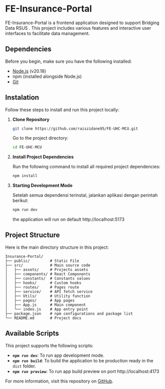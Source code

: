 
# FE-Insurance-Portal

FE-Insurance-Portal is a frontend application designed to support Bridging Data RSUS . This project includes various features and interactive user interfaces to facilitate data management.


## Dependencies

Before you begin, make sure you have the following installed:

-   [Node.js](https://nodejs.org/) (v20.18)
-   npm (installed alongside Node.js)
-   [Git](https://git-scm.com/)

## Instalation

Follow these steps to install and run this project locally:

1.  **Clone Repository**
    
    ```bash
    git clone https://github.com/raiszidane95/FE-UHC-MCU.git
    
    ```
    
    Go to the project directory:
    
    ```bash
    cd FE-UHC-MCU
    
    ```
    
2.  **Install Project Dependencies**
    
	  Run the following command to install all required project dependencies:
    
    ```bash
    npm install
    
    ```
    
3.  **Starting Development Mode**
    
    Setelah semua dependensi terinstal, jalankan aplikasi dengan perintah berikut:
    
    ```bash
    npm run dev
    
    ```
    
	  the application will run on default http://localhost:5173
    

## Project Structure

Here is the main directory structure in this project:
```
Insurance-Portal/
├── public/         # Static File
├── src/            # Main source code
│   ├── assets/     # Projects assets
│   ├── components/ # React Components
│   ├── constants/  # Constants values
│   ├── hooks/	    # Custom hooks
│   ├── routes/	    # Pages route
│   ├── service/    # API fetch service
│   ├── Utils/ 	    # Utility function  
│   ├── pages/      # App pages
│   ├── App.js      # Main component
│   └── index.js    # App entry point
├── package.json    # npm configurations and package list
└── README.md       # Project docs

```

## Available Scripts

This project supports the following scripts:

-   **`npm run dev`**: To run app development mode.
-   **`npm run build`**: To build the application to be production ready in the `dist` folder.
-   **`npm run preview`**: To run app build preview on port http://localhost:4173

    
For more information, visit this repository on [GitHub](https://github.com/raiszidane95/FE-UHC-MCU).
